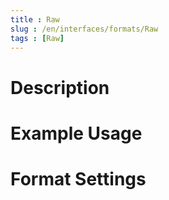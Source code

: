 ```yaml
---
title : Raw
slug : /en/interfaces/formats/Raw
tags : [Raw]
---
```


# Description

# Example Usage

# Format Settings